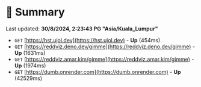 # 📖 Summary
Last updated: **30/8/2024, 2:23:43 PG "Asia/Kuala_Lumpur"**

- `GET` [https://hst.ujol.dev](https://hst.ujol.dev) - **Up** (454ms)
- `GET` [https://reddviz.deno.dev/gimme](https://reddviz.deno.dev/gimme) - **Up** (1631ms)
- `GET` [https://reddviz.amar.kim/gimme](https://reddviz.amar.kim/gimme) - **Up** (1974ms)
- `GET` [https://dumb.onrender.com](https://dumb.onrender.com) - **Up** (42529ms)
